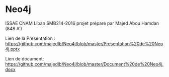 # Neo4j

ISSAE CNAM Liban SMB214-2016 projet préparé par Majed Abou Hamdan (848 A')

Lien de la Presentation : https://github.com/majedlb/Neo4j/blob/master/Presentation%20de%20Neo4j.pptx

Lien de document: https://github.com/majedlb/Neo4j/blob/master/Document%20de%20Neo4j.docx
